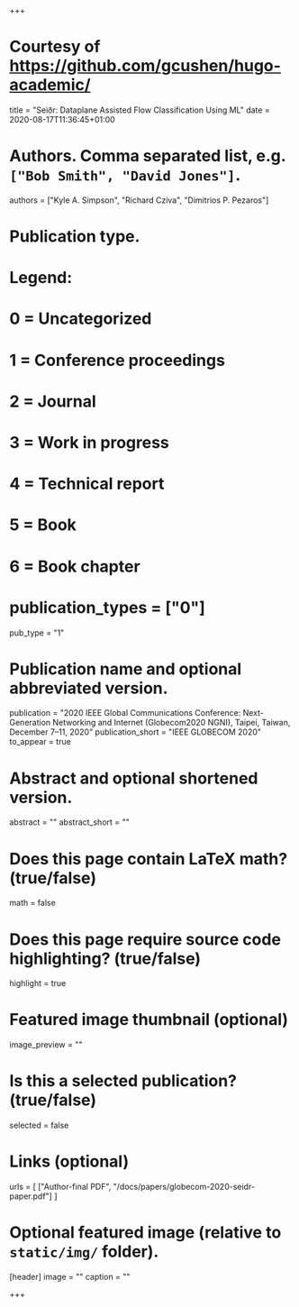 +++

# Courtesy of https://github.com/gcushen/hugo-academic/

title = "Seiðr: Dataplane Assisted Flow Classification Using ML"
date = 2020-08-17T11:36:45+01:00

# Authors. Comma separated list, e.g. `["Bob Smith", "David Jones"]`.
authors = ["Kyle A. Simpson", "Richard Cziva", "Dimitrios P. Pezaros"]

# Publication type.
# Legend:
# 0 = Uncategorized
# 1 = Conference proceedings
# 2 = Journal
# 3 = Work in progress
# 4 = Technical report
# 5 = Book
# 6 = Book chapter
# publication_types = ["0"]
pub_type = "1"

# Publication name and optional abbreviated version.
publication = "2020 IEEE Global Communications Conference: Next-Generation Networking and Internet (Globecom2020 NGNI), Taipei, Taiwan, December 7–11, 2020"
publication_short = "IEEE GLOBECOM 2020"
to_appear = true

# Abstract and optional shortened version.
abstract = ""
abstract_short = ""

# Does this page contain LaTeX math? (true/false)
math = false

# Does this page require source code highlighting? (true/false)
highlight = true

# Featured image thumbnail (optional)
image_preview = ""

# Is this a selected publication? (true/false)
selected = false

# Links (optional)
urls = [
	["Author-final PDF", "/docs/papers/globecom-2020-seidr-paper.pdf"]
]

# Optional featured image (relative to `static/img/` folder).
[header]
image = ""
caption = ""

+++